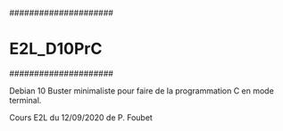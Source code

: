 
#####################
#  E2L_D10PrC       #
#####################

Debian 10 Buster minimaliste pour faire de la programmation C
en mode terminal.

Cours E2L du 12/09/2020 de P. Foubet

